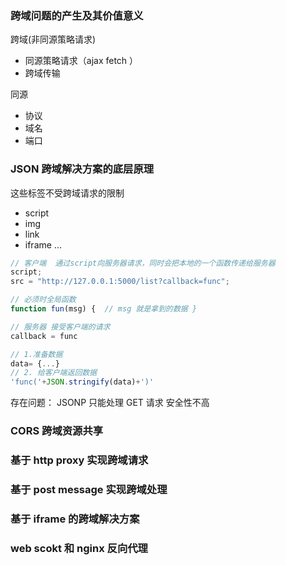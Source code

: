 ### 跨域问题的产生及其价值意义

跨域(非同源策略请求)

- 同源策略请求（ajax fetch ）
- 跨域传输

同源

- 协议
- 域名
- 端口

### JSON 跨域解决方案的底层原理

这些标签不受跨域请求的限制

- script
- img
- link
- iframe
  ...

```javascript
// 客户端  通过script向服务器请求，同时会把本地的一个函数传递给服务器
script;
src = "http://127.0.0.1:5000/list?callback=func";

// 必须时全局函数
function fun(msg) {  // msg 就是拿到的数据 }

// 服务器 接受客户端的请求
callback = func

// 1.准备数据
data= {...}
// 2. 给客户端返回数据
'func('+JSON.stringify(data)+')'


```

存在问题： JSONP 只能处理 GET 请求 安全性不高

### CORS 跨域资源共享

### 基于 http proxy 实现跨域请求

### 基于 post message 实现跨域处理

### 基于 iframe 的跨域解决方案

### web scokt 和 nginx 反向代理
